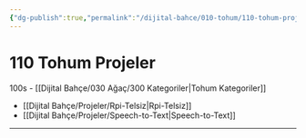 ```yaml
---
{"dg-publish":true,"permalink":"/dijital-bahce/010-tohum/110-tohum-projeler/","title":"Tohum Proje Listesi","tags":["tohum","projeler"],"noteIcon":"","created":"2025-03-19T20:58:45.566+03:00","updated":"2025-03-19T22:14:11.494+03:00"}
---
```



# 110 Tohum Projeler
100s - [[Dijital Bahçe/030 Ağaç/300 Kategoriler\|Tohum Kategoriler]]
- [[Dijital Bahçe/Projeler/Rpi-Telsiz\|Rpi-Telsiz]]
- [[Dijital Bahçe/Projeler/Speech-to-Text\|Speech-to-Text]]




---



